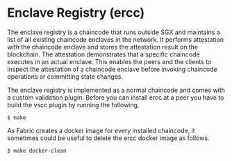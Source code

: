 # Enclave Registry (ercc)

The enclave registry is a chaincode that runs outside SGX and maintains a list
of all existing chaincode enclaves in the network. It performs attestation
with the chaincode enclave and stores the attestation result on the
blockchain. The attestation demonstrates that a specific chaincode executes
in an actual enclave. This enables the peers and the clients to inspect the
attestation of a chaincode enclave before invoking chaincode operations or
committing state changes.

The enclave registry is implemented as a normal chaincode and comes with a
custom validation plugin. Before you can install ercc at a peer you have to
build the vscc plugin by running the following.

    $ make

As Fabric creates a docker image for every installed chaincode, it sometimes
could be useful to delete the ercc docker image as follows.

    $ make docker-clean
